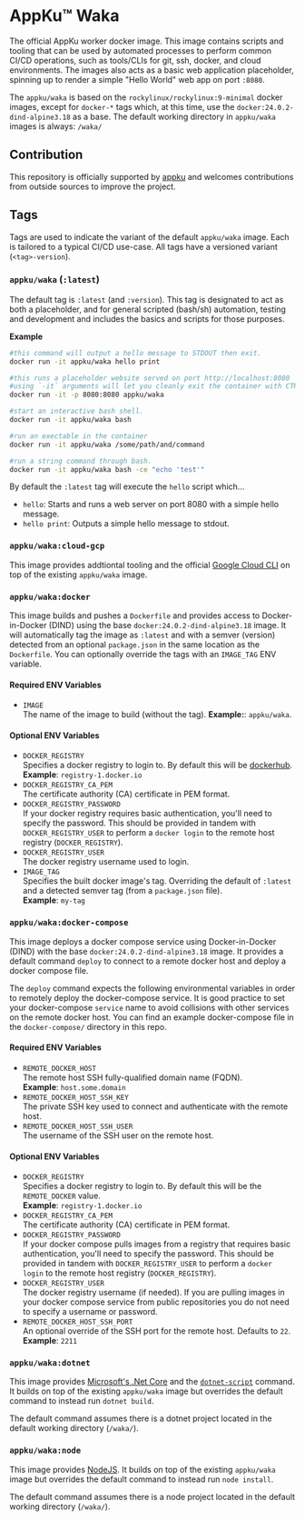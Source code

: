 # AppKu™ Waka
The official AppKu worker docker image. This image contains scripts and tooling that can be used by automated processes
to perform common CI/CD operations, such as tools/CLIs for git, ssh, docker, and cloud environments. The images also 
acts as a basic web application placeholder, spinning up to render a simple "Hello World" web app on port `:8080`.

The `appku/waka` is based on the `rockylinux/rockylinux:9-minimal` docker images, except for `docker-*` tags which, at
this time, use the `docker:24.0.2-dind-alpine3.18` as a base. The default working directory in `appku/waka` images is 
always: `/waka/`

## Contribution
This repository is officially supported by [appku](https://appku.com) and welcomes contributions from outside sources
to improve the project.

## Tags
Tags are used to indicate the variant of the default `appku/waka` image. Each is tailored to a typical CI/CD use-case.
All tags have a versioned variant (`<tag>-version`).

### `appku/waka` (`:latest`)
The default tag is `:latest` (and `:version`).
This tag is designated to act as both a placeholder, and for general scripted (bash/sh) automation, testing and 
development and includes the basics and scripts for those purposes.

**Example**
```sh
#this command will output a hello message to STDOUT then exit.
docker run -it appku/waka hello print

#this runs a placeholder website served on port http://localhost:8080
#using `-it` arguments will let you cleanly exit the container with CTRL+C.
docker run -it -p 8080:8080 appku/waka

#start an interactive bash shell.
docker run -it appku/waka bash

#run an exectable in the container
docker run -it appku/waka /some/path/and/command

#run a string command through bash.
docker run -it appku/waka bash -ce "echo 'test'"
```

By default the `:latest` tag will execute the `hello` script which...
- `hello`: Starts and runs a web server on port 8080 with a simple hello message.
- `hello print`: Outputs a simple hello message to stdout.

### `appku/waka:cloud-gcp`
This image provides addtiontal tooling and the official [Google Cloud CLI](https://cloud.google.com/sdk/gcloud) on
top of the existing `appku/waka` image.

### `appku/waka:docker`
This image builds and pushes a `Dockerfile` and provides access to Docker-in-Docker (DIND) using the base
`docker:24.0.2-dind-alpine3.18` image. It will automatically tag the image as `:latest` and with a semver (version)
detected from an optional `package.json` in the same location as the `Dockerfile`. You can optionally override the 
tags with an `IMAGE_TAG` ENV variable.

#### Required ENV Variables
- `IMAGE`    
  The name of the image to build (without the tag).
  **Example:**: `appku/waka`.

#### Optional ENV Variables
- `DOCKER_REGISTRY`   
  Specifies a docker registry to login to. By default this will be [dockerhub](https://hub.docker.com/).
  **Example**: `registry-1.docker.io`
- `DOCKER_REGISTRY_CA_PEM`    
  The certificate authority (CA) certificate in PEM format.
- `DOCKER_REGISTRY_PASSWORD`    
  If your docker registry requires basic authentication, you'll need to specify the password. This should be provided
  in tandem with `DOCKER_REGISTRY_USER` to perform a `docker login` to the remote host registry 
  (`DOCKER_REGISTRY`). 
- `DOCKER_REGISTRY_USER`   
  The docker registry username used to login.
- `IMAGE_TAG`   
  Specifies the built docker image's tag. Overriding the default of `:latest` and a detected semver tag (from a
  `package.json` file).    
  **Example**: `my-tag`

### `appku/waka:docker-compose`
This image deploys a docker compose service using Docker-in-Docker (DIND) with the base `docker:24.0.2-dind-alpine3.18`
image. It provides a default command `deploy` to connect to a remote docker host and deploy a docker compose file. 

The `deploy` command expects the following environmental variables in order to remotely deploy the docker-compose
service. It is good practice to set your docker-compose `service` name to avoid collisions with other services on the
remote docker host. You can find an example docker-compose file in the `docker-compose/` directory in this repo.

#### Required ENV Variables
- `REMOTE_DOCKER_HOST`    
  The remote host SSH fully-qualified domain name (FQDN).   
  **Example**: `host.some.domain`
- `REMOTE_DOCKER_HOST_SSH_KEY`    
  The private SSH key used to connect and authenticate with the remote host.
- `REMOTE_DOCKER_HOST_SSH_USER`    
  The username of the SSH user on the remote host.

#### Optional ENV Variables 
- `DOCKER_REGISTRY`   
  Specifies a docker registry to login to. By default this will be the `REMOTE_DOCKER` value.    
  **Example**: `registry-1.docker.io`
- `DOCKER_REGISTRY_CA_PEM`    
  The certificate authority (CA) certificate in PEM format.
- `DOCKER_REGISTRY_PASSWORD`    
  If your docker compose pulls images from a registry that requires basic authentication, you'll need to
  specify the password. This should be provided in tandem with `DOCKER_REGISTRY_USER` to perform a `docker login`
  to the remote host registry (`DOCKER_REGISTRY`). 
- `DOCKER_REGISTRY_USER`   
  The docker registry username (if needed). If you are pulling images in your docker compose service from
  public repositories you do not need to specify a username or password.
- `REMOTE_DOCKER_HOST_SSH_PORT`    
  An optional override of the SSH port for the remote host. Defaults to `22`.    
  **Example**: `2211`

### `appku/waka:dotnet`
This image provides [Microsoft's .Net Core](https://dotnet.microsoft.com/en-us/) and the 
[`dotnet-script`](https://github.com/dotnet-script/dotnet-script) command. 
It builds on top of the existing `appku/waka` image but overrides the default command to instead run `dotnet build`.

The default command assumes there is a dotnet project located in the default working directory (`/waka/`).

### `appku/waka:node`
This image provides [NodeJS](https://nodejs.org/en). It builds on top of the existing `appku/waka` image 
but overrides the default command to instead run `node install`.

The default command assumes there is a node project located in the default working directory (`/waka/`).